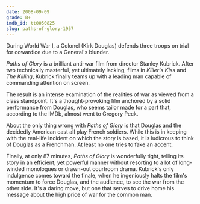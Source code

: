 ```yaml
---
date: 2008-09-09
grade: B+
imdb_id: tt0050825
slug: paths-of-glory-1957
---
```


During World War I, a Colonel (Kirk Douglas) defends three troops on trial for cowardice due to a General's blunder.

_Paths of Glory_ is a brilliant anti-war film from director Stanley Kubrick. After two technically masterful, yet ultimately lacking, films in <span data-imdb-id="tt0048254">_Killer's Kiss_</span> and <span data-imdb-id="tt0049406">_The Killing_</span>, Kubrick finally teams up with a leading man capable of commanding attention on screen.

The result is an intense examination of the realities of war as viewed from a class standpoint. It's a thought-provoking film anchored by a solid performance from Douglas, who seems tailor made for a part that, according to the IMDb, almost went to Gregory Peck.

About the only thing wrong with _Paths of Glory_ is that Douglas and the decidedly American cast all play French soldiers. While this is in keeping with the real-life incident on which the story is based, it is ludicrous to think of Douglas as a Frenchman. At least no one tries to fake an accent.

Finally, at only 87 minutes, _Paths of Glory_ is wonderfully tight, telling its story in an efficient, yet powerful manner without resorting to a lot of long-winded monologues or drawn-out courtroom drama. Kubrick's only indulgence comes toward the finale, when he ingeniously halts the film's momentum to force Douglas, and the audience, to see the war from the other side. It's a daring move, but one that serves to drive home his message about the high price of war for the common man.
